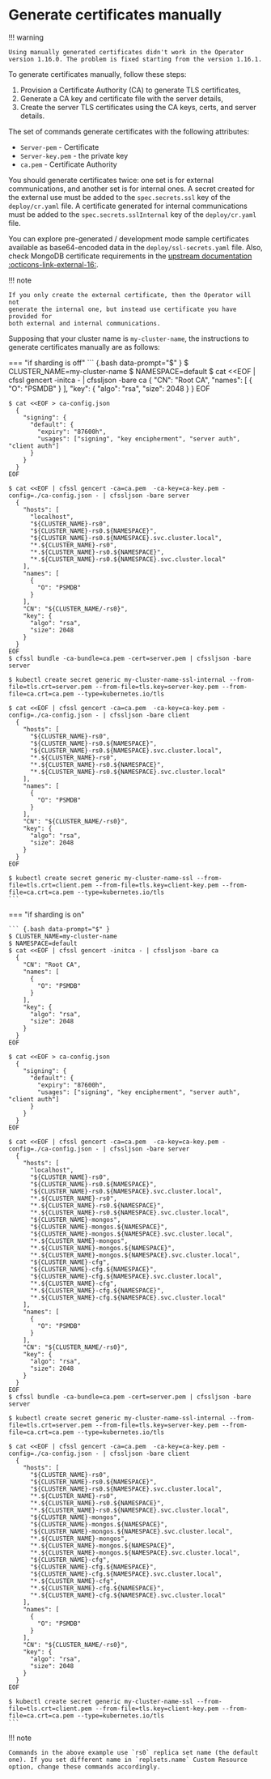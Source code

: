 # Generate certificates manually

!!! warning

    Using manually generated certificates didn't work in the Operator version 1.16.0. The problem is fixed starting from the version 1.16.1.

To generate certificates manually, follow these steps:

1. Provision a Certificate Authority (CA) to generate TLS certificates,
2. Generate a CA key and certificate file with the server details,
3. Create the server TLS certificates using the CA keys, certs, and server details.

The set of commands generate certificates with the following attributes:

* `Server-pem` - Certificate
* `Server-key.pem` - the private key
* `ca.pem` - Certificate Authority

You should generate certificates twice: one set is for external communications,
and another set is for internal ones. A secret created for the external use must
be added to the `spec.secrets.ssl` key of the `deploy/cr.yaml` file. A
certificate generated for internal communications must be added to the
`spec.secrets.sslInternal` key of the `deploy/cr.yaml` file.

You can explore pre-generated / development mode sample certificates available as base64-encoded data in the `deploy/ssl-secrets.yaml` file. Also, check MongoDB certificate requirements in the [upstream documentation :octicons-link-external-16:](https://www.mongodb.com/docs/manual/tutorial/configure-ssl/#member-certificate-requirements).

!!! note

    If you only create the external certificate, then the Operator will not
    generate the internal one, but instead use certificate you have provided for
    both external and internal communications.

Supposing that your cluster name is `my-cluster-name`, the instructions to
generate certificates manually are as follows:

=== "if sharding is off"
    ``` {.bash data-prompt="$" }
    $ CLUSTER_NAME=my-cluster-name
    $ NAMESPACE=default
    $ cat <<EOF | cfssl gencert -initca - | cfssljson -bare ca
      {
        "CN": "Root CA",
        "names": [
          {
            "O": "PSMDB"
          }
        ],
        "key": {
          "algo": "rsa",
          "size": 2048
        }
      }
    EOF
    
    $ cat <<EOF > ca-config.json
      {
        "signing": {
          "default": {
            "expiry": "87600h",
            "usages": ["signing", "key encipherment", "server auth", "client auth"]
          }
        }
      }
    EOF
    
    $ cat <<EOF | cfssl gencert -ca=ca.pem  -ca-key=ca-key.pem -config=./ca-config.json - | cfssljson -bare server
      {
        "hosts": [
          "localhost",
          "${CLUSTER_NAME}-rs0",
          "${CLUSTER_NAME}-rs0.${NAMESPACE}",
          "${CLUSTER_NAME}-rs0.${NAMESPACE}.svc.cluster.local",
          "*.${CLUSTER_NAME}-rs0",
          "*.${CLUSTER_NAME}-rs0.${NAMESPACE}",
          "*.${CLUSTER_NAME}-rs0.${NAMESPACE}.svc.cluster.local"
        ],
        "names": [
          {
            "O": "PSMDB"
          }
        ],
        "CN": "${CLUSTER_NAME/-rs0}",
        "key": {
          "algo": "rsa",
          "size": 2048
        }
      }
    EOF
    $ cfssl bundle -ca-bundle=ca.pem -cert=server.pem | cfssljson -bare server
    
    $ kubectl create secret generic my-cluster-name-ssl-internal --from-file=tls.crt=server.pem --from-file=tls.key=server-key.pem --from-file=ca.crt=ca.pem --type=kubernetes.io/tls
    
    $ cat <<EOF | cfssl gencert -ca=ca.pem  -ca-key=ca-key.pem -config=./ca-config.json - | cfssljson -bare client
      {
        "hosts": [
          "${CLUSTER_NAME}-rs0",
          "${CLUSTER_NAME}-rs0.${NAMESPACE}",
          "${CLUSTER_NAME}-rs0.${NAMESPACE}.svc.cluster.local",
          "*.${CLUSTER_NAME}-rs0",
          "*.${CLUSTER_NAME}-rs0.${NAMESPACE}",
          "*.${CLUSTER_NAME}-rs0.${NAMESPACE}.svc.cluster.local"
        ],
        "names": [
          {
            "O": "PSMDB"
          }
        ],
        "CN": "${CLUSTER_NAME/-rs0}",
        "key": {
          "algo": "rsa",
          "size": 2048
        }
      }
    EOF
    
    $ kubectl create secret generic my-cluster-name-ssl --from-file=tls.crt=client.pem --from-file=tls.key=client-key.pem --from-file=ca.crt=ca.pem --type=kubernetes.io/tls
    ```

=== "if sharding is on"

    ``` {.bash data-prompt="$" }
    $ CLUSTER_NAME=my-cluster-name
    $ NAMESPACE=default
    $ cat <<EOF | cfssl gencert -initca - | cfssljson -bare ca
      {
        "CN": "Root CA",
        "names": [
          {
            "O": "PSMDB"
          }
        ],
        "key": {
          "algo": "rsa",
          "size": 2048
        }
      }
    EOF
    
    $ cat <<EOF > ca-config.json
      {
        "signing": {
          "default": {
            "expiry": "87600h",
            "usages": ["signing", "key encipherment", "server auth", "client auth"]
          }
        }
      }
    EOF
    
    $ cat <<EOF | cfssl gencert -ca=ca.pem  -ca-key=ca-key.pem -config=./ca-config.json - | cfssljson -bare server
      {
        "hosts": [
          "localhost",
          "${CLUSTER_NAME}-rs0",
          "${CLUSTER_NAME}-rs0.${NAMESPACE}",
          "${CLUSTER_NAME}-rs0.${NAMESPACE}.svc.cluster.local",
          "*.${CLUSTER_NAME}-rs0",
          "*.${CLUSTER_NAME}-rs0.${NAMESPACE}",
          "*.${CLUSTER_NAME}-rs0.${NAMESPACE}.svc.cluster.local",
          "${CLUSTER_NAME}-mongos",
          "${CLUSTER_NAME}-mongos.${NAMESPACE}",
          "${CLUSTER_NAME}-mongos.${NAMESPACE}.svc.cluster.local",
          "*.${CLUSTER_NAME}-mongos",
          "*.${CLUSTER_NAME}-mongos.${NAMESPACE}",
          "*.${CLUSTER_NAME}-mongos.${NAMESPACE}.svc.cluster.local",
          "${CLUSTER_NAME}-cfg",
          "${CLUSTER_NAME}-cfg.${NAMESPACE}",
          "${CLUSTER_NAME}-cfg.${NAMESPACE}.svc.cluster.local",
          "*.${CLUSTER_NAME}-cfg",
          "*.${CLUSTER_NAME}-cfg.${NAMESPACE}",
          "*.${CLUSTER_NAME}-cfg.${NAMESPACE}.svc.cluster.local"
        ],
        "names": [
          {
            "O": "PSMDB"
          }
        ],
        "CN": "${CLUSTER_NAME/-rs0}",
        "key": {
          "algo": "rsa",
          "size": 2048
        }
      }
    EOF
    $ cfssl bundle -ca-bundle=ca.pem -cert=server.pem | cfssljson -bare server
    
    $ kubectl create secret generic my-cluster-name-ssl-internal --from-file=tls.crt=server.pem --from-file=tls.key=server-key.pem --from-file=ca.crt=ca.pem --type=kubernetes.io/tls
    
    $ cat <<EOF | cfssl gencert -ca=ca.pem  -ca-key=ca-key.pem -config=./ca-config.json - | cfssljson -bare client
      {
        "hosts": [
          "${CLUSTER_NAME}-rs0",
          "${CLUSTER_NAME}-rs0.${NAMESPACE}",
          "${CLUSTER_NAME}-rs0.${NAMESPACE}.svc.cluster.local",
          "*.${CLUSTER_NAME}-rs0",
          "*.${CLUSTER_NAME}-rs0.${NAMESPACE}",
          "*.${CLUSTER_NAME}-rs0.${NAMESPACE}.svc.cluster.local",
          "${CLUSTER_NAME}-mongos",
          "${CLUSTER_NAME}-mongos.${NAMESPACE}",
          "${CLUSTER_NAME}-mongos.${NAMESPACE}.svc.cluster.local",
          "*.${CLUSTER_NAME}-mongos",
          "*.${CLUSTER_NAME}-mongos.${NAMESPACE}",
          "*.${CLUSTER_NAME}-mongos.${NAMESPACE}.svc.cluster.local",
          "${CLUSTER_NAME}-cfg",
          "${CLUSTER_NAME}-cfg.${NAMESPACE}",
          "${CLUSTER_NAME}-cfg.${NAMESPACE}.svc.cluster.local",
          "*.${CLUSTER_NAME}-cfg",
          "*.${CLUSTER_NAME}-cfg.${NAMESPACE}",
          "*.${CLUSTER_NAME}-cfg.${NAMESPACE}.svc.cluster.local"
        ],
        "names": [
          {
            "O": "PSMDB"
          }
        ],
        "CN": "${CLUSTER_NAME/-rs0}",
        "key": {
          "algo": "rsa",
          "size": 2048
        }
      }
    EOF
    
    $ kubectl create secret generic my-cluster-name-ssl --from-file=tls.crt=client.pem --from-file=tls.key=client-key.pem --from-file=ca.crt=ca.pem --type=kubernetes.io/tls
    ```

!!! note

    Commands in the above example use `rs0` replica set name (the default one). If you set different name in `replsets.name` Custom Resource option, change these commands accordingly.